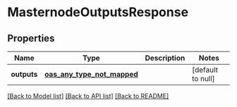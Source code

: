 # MasternodeOutputsResponse
## Properties

| Name | Type | Description | Notes |
|------------ | ------------- | ------------- | -------------|
| **outputs** | [**oas_any_type_not_mapped**](.md) |  | [default to null] |

[[Back to Model list]](../README.md#documentation-for-models) [[Back to API list]](../README.md#documentation-for-api-endpoints) [[Back to README]](../README.md)


